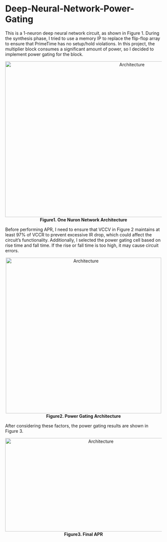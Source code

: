 # Deep-Neural-Network-Power-Gating
This is a 1-neuron deep neural network circuit, as shown in Figure 1. During the synthesis phase, I tried to use a memory IP to replace the flip-flop array to ensure that PrimeTime has no setup/hold violations. In this project, the multiplier block consumes a significant amount of power, so I decided to implement power gating for the block.

<p align="center">
  <img src="https://github.com/RexJian/Deep-Neural-Network-Power-Gating/blob/main/img/NeuralNetworkArchitecture.png" width="800" height="500" alt="Architecture">
    <br> <strong>Figure1. One Nuron Network Architecture </strong>
</p> 
  
Before performing APR, I need to ensure that VCCV in Figure 2 maintains at least 97% of VCCR to prevent excessive IR drop, which could affect the circuit’s functionality. Additionally, I selected the power gating cell based on rise time and fall time. If the rise or fall time is too high, it may cause circuit errors.
<p align="center">
  <img src="https://github.com/RexJian/Deep-Neural-Network-Power-Gating/blob/main/img/PowerGatingArchitecture.png" width="500" height="500" alt="Architecture">
    <br> <strong>Figure2. Power Gating Architecture </strong>
</p>

  
After considering these factors, the power gating results are shown in Figure 3.
<p align="center">
  <img src="https://github.com/RexJian/Deep-Neural-Network-Power-Gating/blob/main/img/Layout.png" width="600" height="300" alt="Architecture">
    <br> <strong>Figure3. Final APR </strong>
</p>
